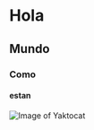 # Hola
## Mundo
### Como
#### estan

![Image of Yaktocat](https://octodex.github.com/images/yaktocat.png)
